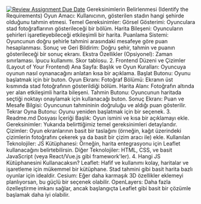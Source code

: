 [![Review Assignment Due Date](https://classroom.github.com/assets/deadline-readme-button-22041afd0340ce965d47ae6ef1cefeee28c7c493a6346c4f15d667ab976d596c.svg)](https://classroom.github.com/a/ATV5e7Id)
Gereksinimlerin Belirlenmesi (Identify the Requirements)
Oyun Amacı: Kullanıcının, gösterilen stadın hangi şehirde olduğunu tahmin etmesi.
Temel Gereksinimler:
Görsel Gösterimi: Oyunculara stad fotoğraflarının gösterileceği bir bölüm.
Harita Bileşeni: Oyuncuların şehirleri işaretleyebileceği etkileşimli bir harita.
Puanlama Sistemi: Oyuncunun doğru şehirle tahmini arasındaki mesafeye göre puan hesaplanması.
Sonuç ve Geri Bildirim: Doğru şehir, tahmin ve puanın gösterileceği bir sonuç ekranı.
Ekstra Özellikler (Opsiyonel):
Zaman sınırlaması.
İpucu kullanımı.
Skor tablosu.
2. Frontend Düzeni ve Çizimler (Layout of Your Frontend)
Ana Sayfa:
Başlık ve Oyun Kuralları: Oyuncuya oyunun nasıl oynanacağını anlatan kısa bir açıklama.
Başlat Butonu: Oyunu başlatmak için bir buton.
Oyun Ekranı:
Fotoğraf Bölümü: Ekranın üst kısmında stad fotoğrafının gösterildiği bölüm.
Harita Alanı: Fotoğrafın altında yer alan etkileşimli harita bileşeni.
Tahmin Butonu: Oyuncunun haritada seçtiği noktayı onaylamak için kullanacağı buton.
Sonuç Ekranı:
Puan ve Mesafe Bilgisi: Oyuncunun tahmininin doğruluğu ve aldığı puan gösterilir.
Tekrar Oyna Butonu: Oyunu yeniden başlatmak için bir seçenek.
3. Readme.md Dosyası İçeriği
Başlık: Oyun ismini ve kısa bir açıklamayı ekle.
Gereksinimler: Yukarıda belirttiğimiz temel gereksinimleri detaylandır.
Çizimler: Oyun ekranlarının basit bir taslağını (örneğin, kağıt üzerindeki çizimlerin fotoğrafını çekerek ya da basit bir çizim aracı ile) ekle.
Kullanılan Teknolojiler:
JS Kütüphanesi: Örneğin, harita entegrasyonu için Leaflet kullanacağını belirtebilirsin.
Diğer Teknolojiler: HTML, CSS, ve basit JavaScript (veya React/Vue.js gibi framework'ler).
4. Hangi JS Kütüphanesini Kullanacaksın?
Leaflet: Hafif ve kullanımı kolay, haritalar ve işaretleme için mükemmel bir kütüphane. Stad tahmini gibi basit harita bazlı oyunlar için idealdir.
Cesium: Eğer daha karmaşık 3D özellikler eklemeyi planlıyorsan, bu güçlü bir seçenek olabilir.
OpenLayers: Daha fazla özelleştirme imkanı sağlar, ancak başlangıçta Leaflet gibi basit bir çözümle başlamak daha iyi olabilir.

